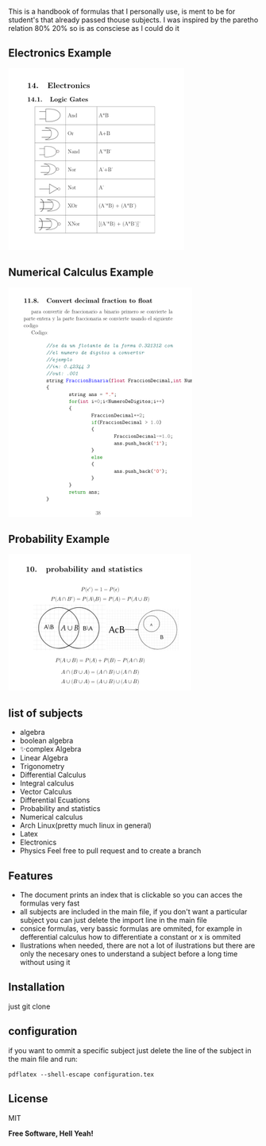 


This is a handbook of formulas that I personally use, is ment to be for student's that already passed thouse subjects.
I was inspired by the paretho relation 80% 20% so is as consciese as I could do it

## Electronics Example
![](ElectronicsExample.png)
## Numerical Calculus Example
![](NumericalCalculusExample.png)
## Probability Example
![](ProbabilityExample.png)

## list of subjects
- algebra
- boolean algebra
- ✨complex Algebra
- Linear Algebra
- Trigonometry
- Differential Calculus
- Integral calculus
- Vector Calculus
- Differential Ecuations
- Probability and statistics
- Numerical calculus
- Arch Linux(pretty much linux in general)
- Latex
- Electronics
- Physics
 Feel free to pull request and to create a branch
## Features
- The document prints an index that is clickable so you can acces the formulas very fast
- all subjects are included in the main file, if you don't want a particular subject you can just delete the import line in the main file
- consice formulas, very bassic formulas are ommited, for example in defferential calculus how to differentiate a constant or x is ommited
- Ilustrations when needed, there are not a lot of ilustrations but there are only the necesary ones to understand a subject before a long time without using it












## Installation
just git clone 
## configuration
if you want to ommit a specific subject just delete the line of the subject in the main file and run:
```
pdflatex --shell-escape configuration.tex
```





## License

MIT

**Free Software, Hell Yeah!**

